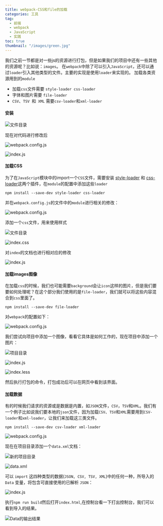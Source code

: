 ```yaml
---
title: webpack-CSS和file的加载
categories: 工具
tag:
  - 前端
  - webpack
  - JavaScript
  - 实践
toc: true
thumbnail: "/images/green.jpg"
---
```

我们之前一节都是对一些js的资源进行打包，但是如果我们的项目中还有一些其他的资源呢？比如说：`images`。
在`webpack`中除了可以引入`JavaScript`，还可以通过`loader`引入其他类型的文件。主要的实现是使用`loader`来实现的。
加载各类资源用到的`module`
- 加载`css`文件需要 `style-loader css-loader`
- 字体和图片需要 `file-loader`
-  `CSV`、`TSV `和` XML` 需要`csv-loader`和`xml-loader`

<!--more-->

#### 安装

![文件目录](https://upload-images.jianshu.io/upload_images/13681871-8dccf40560a8c44d.png?imageMogr2/auto-orient/strip%7CimageView2/2/w/1240)

现在对代码进行修改后

![webpack.config.js](https://upload-images.jianshu.io/upload_images/13681871-1337258be05810a5.png?imageMogr2/auto-orient/strip%7CimageView2/2/w/1240)

![index.js](https://upload-images.jianshu.io/upload_images/13681871-b55861d90acca599.png?imageMogr2/auto-orient/strip%7CimageView2/2/w/1240)

#### 加载CSS
为了在`JavaScript`模块中的import一个`CSS`文件，需要安装 [style-loader](https://webpack.docschina.org/loaders/style-loader) 和 [css-loader](https://webpack.docschina.org/loaders/css-loader)这两个插件，在`module`的配置中添加这些`loader`
```
npm install --save-dev style-loader css-loader
```
并在`webpack.config.js`的文件中的`module`进行相关的修改：

![webpack.config.js](https://upload-images.jianshu.io/upload_images/13681871-e6b77c5a9bb1e63f.png?imageMogr2/auto-orient/strip%7CimageView2/2/w/1240)

添加一个`css`文件，用来使用样式

![文件目录](https://upload-images.jianshu.io/upload_images/13681871-07a991e97acd9030.png?imageMogr2/auto-orient/strip%7CimageView2/2/w/1240)

![index.css](https://upload-images.jianshu.io/upload_images/13681871-fa2df95a3770a75d.png?imageMogr2/auto-orient/strip%7CimageView2/2/w/1240)

对`index`的文档也进行相对应的修改

![index.js](https://upload-images.jianshu.io/upload_images/13681871-6e0d83eff5d24c89.png?imageMogr2/auto-orient/strip%7CimageView2/2/w/1240)

#### 加载images图像

在加载`css`的时候，我们也可能需要`background`会让`icon`这样的图片，但是我们要要如何处理呢？在这个部分我们使用的是`file-loader`，我们就可以将这些内容混合到`css`里面了。
```
npm install --save-dev file-loader
```
对`webpack`的配置如下：

![webpack.config.js](https://upload-images.jianshu.io/upload_images/13681871-4b6687650eacc546.png?imageMogr2/auto-orient/strip%7CimageView2/2/w/1240)

我们尝试向项目中添加一个图像，看看它具体是如何工作的，现在项目中添加一个图片：

![项目目录](https://upload-images.jianshu.io/upload_images/13681871-7213914a0cc590f9.png?imageMogr2/auto-orient/strip%7CimageView2/2/w/1240)

![index.js](https://upload-images.jianshu.io/upload_images/13681871-188f5991bdc6c482.png?imageMogr2/auto-orient/strip%7CimageView2/2/w/1240)

![index.less](https://upload-images.jianshu.io/upload_images/13681871-6b8183ce1958c755.png?imageMogr2/auto-orient/strip%7CimageView2/2/w/1240)

然后执行打包的命令，打包成功后可以在网页中看到该界面。
#### 加载数据
有的时候我们请求的资源或是数据是内置，如`JSON`文件，`CSV`，`TSV`和`XML`。我们有一个例子比如说我们要本地的`json`文件，因为加载`CSV`、`TSV`和`XML`需要用到`CSV-loader`和`xml-loader`，让我们来加载这三类文件。
```
npm install --save-dev csv-loader xml-loader
```
![webpack.config.js](https://upload-images.jianshu.io/upload_images/13681871-e0f504dad463f392.png?imageMogr2/auto-orient/strip%7CimageView2/2/w/1240)

现在在项目目录添加一个`data.xml`文档：

![新的项目目录](https://upload-images.jianshu.io/upload_images/13681871-de42771f38d46a28.png?imageMogr2/auto-orient/strip%7CimageView2/2/w/1240)

![data.xml](https://upload-images.jianshu.io/upload_images/13681871-2c3f4321b36aadbc.png?imageMogr2/auto-orient/strip%7CimageView2/2/w/1240)

可以 `import` 这四种类型的数据(`JSON, CSV, TSV, XML`)中的任何一种，所导入的 `Data` 变量，将包含可直接使用的已解析 `JSON`：

![index.js](https://upload-images.jianshu.io/upload_images/13681871-08bdac16c90333fa.png?imageMogr2/auto-orient/strip%7CimageView2/2/w/1240)

执行`npm run build`然后打开`index.html`,在控制台看一下打出控制台，我们可以看到导入的结果。

![Data的输出结果](https://upload-images.jianshu.io/upload_images/13681871-e3ca5e1bd1b192a8.png?imageMogr2/auto-orient/strip%7CimageView2/2/w/1240)




